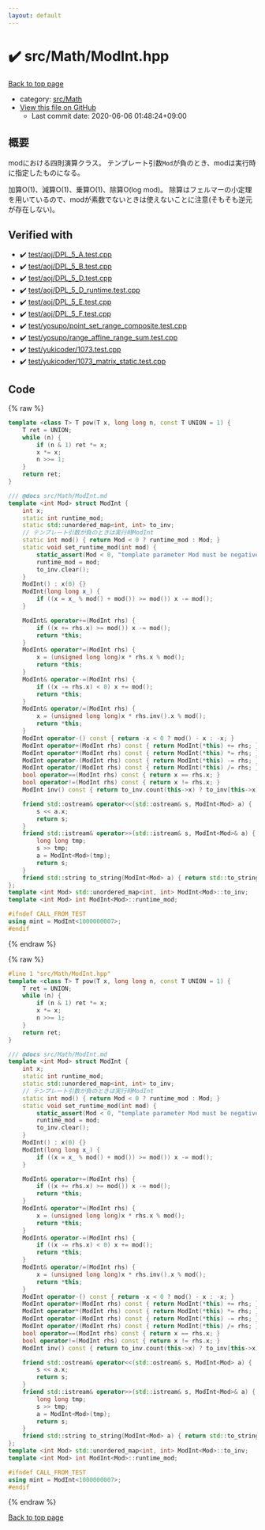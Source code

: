 ```yaml
---
layout: default
---
```


<!-- mathjax config similar to math.stackexchange -->
<script type="text/javascript" async
  src="https://cdnjs.cloudflare.com/ajax/libs/mathjax/2.7.5/MathJax.js?config=TeX-MML-AM_CHTML">
</script>
<script type="text/x-mathjax-config">
  MathJax.Hub.Config({
    TeX: { equationNumbers: { autoNumber: "AMS" }},
    tex2jax: {
      inlineMath: [ ['$','$'] ],
      processEscapes: true
    },
    "HTML-CSS": { matchFontHeight: false },
    displayAlign: "left",
    displayIndent: "2em"
  });
</script>

<script type="text/javascript" src="https://cdnjs.cloudflare.com/ajax/libs/jquery/3.4.1/jquery.min.js"></script>
<script src="https://cdn.jsdelivr.net/npm/jquery-balloon-js@1.1.2/jquery.balloon.min.js" integrity="sha256-ZEYs9VrgAeNuPvs15E39OsyOJaIkXEEt10fzxJ20+2I=" crossorigin="anonymous"></script>
<script type="text/javascript" src="../../../assets/js/copy-button.js"></script>
<link rel="stylesheet" href="../../../assets/css/copy-button.css" />


# :heavy_check_mark: src/Math/ModInt.hpp

<a href="../../../index.html">Back to top page</a>

* category: <a href="../../../index.html#64f6d80a21cfb0c7e1026d02dde4f7fa">src/Math</a>
* <a href="{{ site.github.repository_url }}/blob/master/src/Math/ModInt.hpp">View this file on GitHub</a>
    - Last commit date: 2020-06-06 01:48:24+09:00




## 概要
modにおける四則演算クラス。
テンプレート引数`Mod`が負のとき、modは実行時に指定したものになる。

加算O(1)、減算O(1)、乗算O(1)、除算O(log mod)。
除算はフェルマーの小定理を用いているので、modが素数でないときは使えないことに注意(そもそも逆元が存在しない)。


## Verified with

* :heavy_check_mark: <a href="../../../verify/test/aoj/DPL_5_A.test.cpp.html">test/aoj/DPL_5_A.test.cpp</a>
* :heavy_check_mark: <a href="../../../verify/test/aoj/DPL_5_B.test.cpp.html">test/aoj/DPL_5_B.test.cpp</a>
* :heavy_check_mark: <a href="../../../verify/test/aoj/DPL_5_D.test.cpp.html">test/aoj/DPL_5_D.test.cpp</a>
* :heavy_check_mark: <a href="../../../verify/test/aoj/DPL_5_D_runtime.test.cpp.html">test/aoj/DPL_5_D_runtime.test.cpp</a>
* :heavy_check_mark: <a href="../../../verify/test/aoj/DPL_5_E.test.cpp.html">test/aoj/DPL_5_E.test.cpp</a>
* :heavy_check_mark: <a href="../../../verify/test/aoj/DPL_5_F.test.cpp.html">test/aoj/DPL_5_F.test.cpp</a>
* :heavy_check_mark: <a href="../../../verify/test/yosupo/point_set_range_composite.test.cpp.html">test/yosupo/point_set_range_composite.test.cpp</a>
* :heavy_check_mark: <a href="../../../verify/test/yosupo/range_affine_range_sum.test.cpp.html">test/yosupo/range_affine_range_sum.test.cpp</a>
* :heavy_check_mark: <a href="../../../verify/test/yukicoder/1073.test.cpp.html">test/yukicoder/1073.test.cpp</a>
* :heavy_check_mark: <a href="../../../verify/test/yukicoder/1073_matrix_static.test.cpp.html">test/yukicoder/1073_matrix_static.test.cpp</a>


## Code

<a id="unbundled"></a>
{% raw %}
```cpp
template <class T> T pow(T x, long long n, const T UNION = 1) {
    T ret = UNION;
    while (n) {
        if (n & 1) ret *= x;
        x *= x;
        n >>= 1;
    }
    return ret;
}

/// @docs src/Math/ModInt.md
template <int Mod> struct ModInt {
    int x;
    static int runtime_mod;
    static std::unordered_map<int, int> to_inv;
    // テンプレート引数が負のときは実行時ModInt
    static int mod() { return Mod < 0 ? runtime_mod : Mod; }
    static void set_runtime_mod(int mod) {
        static_assert(Mod < 0, "template parameter Mod must be negative for runtime ModInt");
        runtime_mod = mod;
        to_inv.clear();
    }
    ModInt() : x(0) {}
    ModInt(long long x_) {
        if ((x = x_ % mod() + mod()) >= mod()) x -= mod();
    }

    ModInt& operator+=(ModInt rhs) {
        if ((x += rhs.x) >= mod()) x -= mod();
        return *this;
    }
    ModInt& operator*=(ModInt rhs) {
        x = (unsigned long long)x * rhs.x % mod();
        return *this;
    }
    ModInt& operator-=(ModInt rhs) {
        if ((x -= rhs.x) < 0) x += mod();
        return *this;
    }
    ModInt& operator/=(ModInt rhs) {
        x = (unsigned long long)x * rhs.inv().x % mod();
        return *this;
    }
    ModInt operator-() const { return -x < 0 ? mod() - x : -x; }
    ModInt operator+(ModInt rhs) const { return ModInt(*this) += rhs; }
    ModInt operator*(ModInt rhs) const { return ModInt(*this) *= rhs; }
    ModInt operator-(ModInt rhs) const { return ModInt(*this) -= rhs; }
    ModInt operator/(ModInt rhs) const { return ModInt(*this) /= rhs; }
    bool operator==(ModInt rhs) const { return x == rhs.x; }
    bool operator!=(ModInt rhs) const { return x != rhs.x; }
    ModInt inv() const { return to_inv.count(this->x) ? to_inv[this->x] : (to_inv[this->x] = pow(*this, mod() - 2).x); }

    friend std::ostream& operator<<(std::ostream& s, ModInt<Mod> a) {
        s << a.x;
        return s;
    }
    friend std::istream& operator>>(std::istream& s, ModInt<Mod>& a) {
        long long tmp;
        s >> tmp;
        a = ModInt<Mod>(tmp);
        return s;
    }
    friend std::string to_string(ModInt<Mod> a) { return std::to_string(a.x); }
};
template <int Mod> std::unordered_map<int, int> ModInt<Mod>::to_inv;
template <int Mod> int ModInt<Mod>::runtime_mod;

#ifndef CALL_FROM_TEST
using mint = ModInt<1000000007>;
#endif

```
{% endraw %}

<a id="bundled"></a>
{% raw %}
```cpp
#line 1 "src/Math/ModInt.hpp"
template <class T> T pow(T x, long long n, const T UNION = 1) {
    T ret = UNION;
    while (n) {
        if (n & 1) ret *= x;
        x *= x;
        n >>= 1;
    }
    return ret;
}

/// @docs src/Math/ModInt.md
template <int Mod> struct ModInt {
    int x;
    static int runtime_mod;
    static std::unordered_map<int, int> to_inv;
    // テンプレート引数が負のときは実行時ModInt
    static int mod() { return Mod < 0 ? runtime_mod : Mod; }
    static void set_runtime_mod(int mod) {
        static_assert(Mod < 0, "template parameter Mod must be negative for runtime ModInt");
        runtime_mod = mod;
        to_inv.clear();
    }
    ModInt() : x(0) {}
    ModInt(long long x_) {
        if ((x = x_ % mod() + mod()) >= mod()) x -= mod();
    }

    ModInt& operator+=(ModInt rhs) {
        if ((x += rhs.x) >= mod()) x -= mod();
        return *this;
    }
    ModInt& operator*=(ModInt rhs) {
        x = (unsigned long long)x * rhs.x % mod();
        return *this;
    }
    ModInt& operator-=(ModInt rhs) {
        if ((x -= rhs.x) < 0) x += mod();
        return *this;
    }
    ModInt& operator/=(ModInt rhs) {
        x = (unsigned long long)x * rhs.inv().x % mod();
        return *this;
    }
    ModInt operator-() const { return -x < 0 ? mod() - x : -x; }
    ModInt operator+(ModInt rhs) const { return ModInt(*this) += rhs; }
    ModInt operator*(ModInt rhs) const { return ModInt(*this) *= rhs; }
    ModInt operator-(ModInt rhs) const { return ModInt(*this) -= rhs; }
    ModInt operator/(ModInt rhs) const { return ModInt(*this) /= rhs; }
    bool operator==(ModInt rhs) const { return x == rhs.x; }
    bool operator!=(ModInt rhs) const { return x != rhs.x; }
    ModInt inv() const { return to_inv.count(this->x) ? to_inv[this->x] : (to_inv[this->x] = pow(*this, mod() - 2).x); }

    friend std::ostream& operator<<(std::ostream& s, ModInt<Mod> a) {
        s << a.x;
        return s;
    }
    friend std::istream& operator>>(std::istream& s, ModInt<Mod>& a) {
        long long tmp;
        s >> tmp;
        a = ModInt<Mod>(tmp);
        return s;
    }
    friend std::string to_string(ModInt<Mod> a) { return std::to_string(a.x); }
};
template <int Mod> std::unordered_map<int, int> ModInt<Mod>::to_inv;
template <int Mod> int ModInt<Mod>::runtime_mod;

#ifndef CALL_FROM_TEST
using mint = ModInt<1000000007>;
#endif

```
{% endraw %}

<a href="../../../index.html">Back to top page</a>

